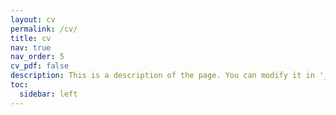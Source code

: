 ```yaml
---
layout: cv
permalink: /cv/
title: cv
nav: true
nav_order: 5
cv_pdf: false
description: This is a description of the page. You can modify it in '_pages/cv.md'. You can also change or remove the top pdf download button.
toc:
  sidebar: left
---
```

